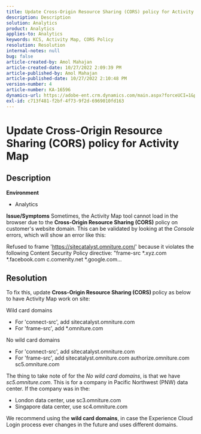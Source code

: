 ```yaml
---
title: Update Cross-Origin Resource Sharing (CORS) policy for Activity Map
description: Description
solution: Analytics
product: Analytics
applies-to: Analytics
keywords: KCS, Activity Map, CORS Policy
resolution: Resolution
internal-notes: null
bug: false
article-created-by: Amol Mahajan
article-created-date: 10/27/2022 2:09:39 PM
article-published-by: Amol Mahajan
article-published-date: 10/27/2022 2:10:48 PM
version-number: 4
article-number: KA-16596
dynamics-url: https://adobe-ent.crm.dynamics.com/main.aspx?forceUCI=1&pagetype=entityrecord&etn=knowledgearticle&id=92d4eefd-0056-ed11-bba2-6045bd006793
exl-id: c713f481-f2bf-4f73-9f2d-6969010fd163
---
```

# Update Cross-Origin Resource Sharing (CORS) policy for Activity Map

## Description

<b>Environment </b>
- Analytics



<b>Issue/Symptoms</b>
Sometimes, the Activity Map tool cannot load in the browser due to the <b>Cross-Origin Resource Sharing (CORS)</b> policy on customer's website domain. This can be validated by looking at the *Console* errors, which will show an error like this:

Refused to frame 'https://sitecatalyst.omniture.com/' because it violates the following Content Security Policy directive: "frame-src \*.xyz.com \*.facebook.com c.comenity.net \*.google.com...


## Resolution


To fix this, update <b>Cross-Origin Resource Sharing (CORS) </b>policy as below to have Activity Map work on site:

Wild card domains

- For 'connect-src', add sitecatalyst.omniture.com
- For 'frame-src', add \*.omniture.com


No wild card domains

- For 'connect-src', add sitecatalyst.omniture.com
- For 'frame-src', add sitecatalyst.omniture.com authorize.omniture.com sc5.omniture.com


The thing to take note of for the *No wild card domains*, is that we have *sc5.omniture.com*. This is for a company in Pacific Northwest (PNW) data center. If the company was in the:

- London data center, use sc3.omniture.com
- Singapore data center, use sc4.omniture.com


We recommend using the <b>wild card domains</b>, in case the Experience Cloud Login process ever changes in the future and uses different domains.
